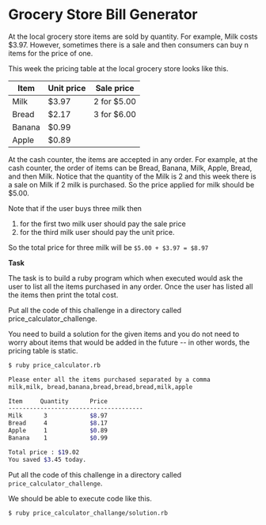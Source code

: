 # Grocery Store Bill Generator

At the local grocery store items are sold by quantity. For example, Milk costs $3.97. However, sometimes there is a sale and then consumers can buy n items for the price of one.

This week the pricing table at the local grocery store looks like this.

|   Item    |   Unit price  |   Sale price  |
|   ---     |   ---         |   ---         |
|   Milk    |   $3.97       |   2 for $5.00 |
|   Bread   |   $2.17       |   3 for $6.00 |
|   Banana  |   $0.99       |               |
|   Apple   |   $0.89       |               |

At the cash counter, the items are accepted in any order. For example, at the cash counter, the order of items can be Bread, Banana, Milk, Apple, Bread, and then Milk. Notice that the quantity of the Milk is 2 and this week there is a sale on Milk if 2 milk is purchased. So the price applied for milk should be $5.00.

Note that if the user buys three milk then
1. for the first two milk user should pay the sale price
2. for the third milk user should pay the unit price.

So the total price for three milk will be `$5.00 + $3.97 = $8.97`

**Task**

The task is to build a ruby program which when executed would ask the user to list all the items purchased in any order. Once the user has listed all the items then print the total cost.

Put all the code of this challenge in a directory called price_calculator_challenge.

You need to build a solution for the given items and you do not need to worry about items that would be added in the future -- in other words, the pricing table is static.

``` bash
$ ruby price_calculator.rb

Please enter all the items purchased separated by a comma
milk,milk, bread,banana,bread,bread,bread,milk,apple

Item     Quantity      Price
--------------------------------------
Milk      3            $8.97
Bread     4            $8.17
Apple     1            $0.89
Banana    1            $0.99  

Total price : $19.02
You saved $3.45 today.
```


Put all the code of this challenge in a directory called `price_calculator_challenge`.

We should be able to execute code like this.

```
$ ruby price_calculator_challange/solution.rb
```
